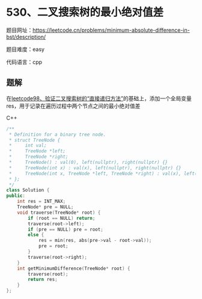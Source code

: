 # 530、二叉搜索树的最小绝对值差
题目网址：https://leetcode.cn/problems/minimum-absolute-difference-in-bst/description/

题目难度：easy

代码语言：cpp
## 题解
在[leetcode98、验证二叉搜索树的“直接递归方法”](./leetcode98.验证二叉搜索树)的基础上，添加一个全局变量res，用于记录在遍历过程中两个节点之间的最小绝对值差

C++
```cpp
/**
 * Definition for a binary tree node.
 * struct TreeNode {
 *     int val;
 *     TreeNode *left;
 *     TreeNode *right;
 *     TreeNode() : val(0), left(nullptr), right(nullptr) {}
 *     TreeNode(int x) : val(x), left(nullptr), right(nullptr) {}
 *     TreeNode(int x, TreeNode *left, TreeNode *right) : val(x), left(left), right(right) {}
 * };
 */
class Solution {
public:
    int res = INT_MAX;
    TreeNode* pre = NULL;
    void traverse(TreeNode* root) {
        if (root == NULL) return;
        traverse(root->left);
        if (pre == NULL) pre = root;
        else {
            res = min(res, abs(pre->val - root->val));
            pre = root;
        }
        traverse(root->right);
    }
    int getMinimumDifference(TreeNode* root) {
        traverse(root);
        return res;
    }
};
```
